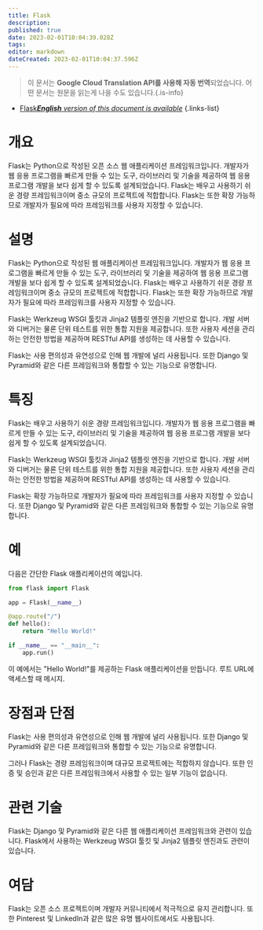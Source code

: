 ```yaml
---
title: Flask
description: 
published: true
date: 2023-02-01T10:04:39.028Z
tags: 
editor: markdown
dateCreated: 2023-02-01T10:04:37.596Z
---
```


> 이 문서는 **Google Cloud Translation API를 사용해 자동 번역**되었습니다.
어떤 문서는 원문을 읽는게 나을 수도 있습니다.{.is-info}

- [Flask***English** version of this document is available*](/en/Knowledge-base/Dictionary/flask)
{.links-list}

# 개요
Flask는 Python으로 작성된 오픈 소스 웹 애플리케이션 프레임워크입니다. 개발자가 웹 응용 프로그램을 빠르게 만들 수 있는 도구, 라이브러리 및 기술을 제공하여 웹 응용 프로그램 개발을 보다 쉽게 할 수 있도록 설계되었습니다. Flask는 배우고 사용하기 쉬운 경량 프레임워크이며 중소 규모의 프로젝트에 적합합니다. Flask는 또한 확장 가능하므로 개발자가 필요에 따라 프레임워크를 사용자 지정할 수 있습니다.

# 설명
Flask는 Python으로 작성된 웹 애플리케이션 프레임워크입니다. 개발자가 웹 응용 프로그램을 빠르게 만들 수 있는 도구, 라이브러리 및 기술을 제공하여 웹 응용 프로그램 개발을 보다 쉽게 할 수 있도록 설계되었습니다. Flask는 배우고 사용하기 쉬운 경량 프레임워크이며 중소 규모의 프로젝트에 적합합니다. Flask는 또한 확장 가능하므로 개발자가 필요에 따라 프레임워크를 사용자 지정할 수 있습니다.

Flask는 Werkzeug WSGI 툴킷과 Jinja2 템플릿 엔진을 기반으로 합니다. 개발 서버와 디버거는 물론 단위 테스트를 위한 통합 지원을 제공합니다. 또한 사용자 세션을 관리하는 안전한 방법을 제공하며 RESTful API를 생성하는 데 사용할 수 있습니다.

Flask는 사용 편의성과 유연성으로 인해 웹 개발에 널리 사용됩니다. 또한 Django 및 Pyramid와 같은 다른 프레임워크와 통합할 수 있는 기능으로 유명합니다.

# 특징
Flask는 배우고 사용하기 쉬운 경량 프레임워크입니다. 개발자가 웹 응용 프로그램을 빠르게 만들 수 있는 도구, 라이브러리 및 기술을 제공하여 웹 응용 프로그램 개발을 보다 쉽게 할 수 있도록 설계되었습니다.

Flask는 Werkzeug WSGI 툴킷과 Jinja2 템플릿 엔진을 기반으로 합니다. 개발 서버와 디버거는 물론 단위 테스트를 위한 통합 지원을 제공합니다. 또한 사용자 세션을 관리하는 안전한 방법을 제공하며 RESTful API를 생성하는 데 사용할 수 있습니다.

Flask는 확장 가능하므로 개발자가 필요에 따라 프레임워크를 사용자 지정할 수 있습니다. 또한 Django 및 Pyramid와 같은 다른 프레임워크와 통합할 수 있는 기능으로 유명합니다.

# 예
다음은 간단한 Flask 애플리케이션의 예입니다.

```python
from flask import Flask

app = Flask(__name__)

@app.route("/")
def hello():
    return "Hello World!"

if __name__ == "__main__":
    app.run()
```

이 예에서는 "Hello World!"를 제공하는 Flask 애플리케이션을 만듭니다. 루트 URL에 액세스할 때 메시지.

# 장점과 단점
Flask는 사용 편의성과 유연성으로 인해 웹 개발에 널리 사용됩니다. 또한 Django 및 Pyramid와 같은 다른 프레임워크와 통합할 수 있는 기능으로 유명합니다.

그러나 Flask는 경량 프레임워크이며 대규모 프로젝트에는 적합하지 않습니다. 또한 인증 및 승인과 같은 다른 프레임워크에서 사용할 수 있는 일부 기능이 없습니다.

# 관련 기술
Flask는 Django 및 Pyramid와 같은 다른 웹 애플리케이션 프레임워크와 관련이 있습니다. Flask에서 사용하는 Werkzeug WSGI 툴킷 및 Jinja2 템플릿 엔진과도 관련이 있습니다.

# 여담
Flask는 오픈 소스 프로젝트이며 개발자 커뮤니티에서 적극적으로 유지 관리합니다. 또한 Pinterest 및 LinkedIn과 같은 많은 유명 웹사이트에서도 사용됩니다.